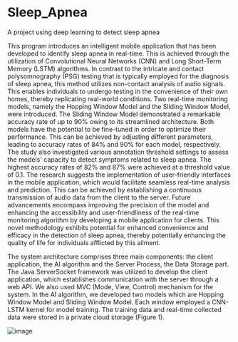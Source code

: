 # Sleep_Apnea
A project using deep learning to detect sleep apnea

This program introduces an intelligent mobile application that has been developed to identify sleep apnea in real-time. This is achieved through the utilization of Convolutional Neural Networks (CNN) and Long Short-Term Memory (LSTM) algorithms. In contrast to the intricate and contact polysomnography (PSG) testing that is typically employed for the diagnosis of sleep apnea, this method utilizes non-contact analysis of audio signals. This enables individuals to undergo testing in the convenience of their own homes, thereby replicating real-world conditions. Two real-time monitoring models, namely the Hopping Window Model and the Sliding Window Model, were introduced. The Sliding Window Model demonstrated a remarkable accuracy rate of up to 90% owing to its streamlined architecture. Both models have the potential to be fine-tuned in order to optimize their performance. This can be achieved by adjusting different parameters, leading to accuracy rates of 84% and 90% for each model, respectively. The study also investigated various annotation threshold settings to assess the models' capacity to detect symptoms related to sleep apnea. The highest accuracy rates of 82% and 87% were achieved at a threshold value of 0.1. The research suggests the implementation of user-friendly interfaces in the mobile application, which would facilitate seamless real-time analysis and prediction. This can be achieved by establishing a continuous transmission of audio data from the client to the server. Future advancements encompass improving the precision of the model and enhancing the accessibility and user-friendliness of the real-time monitoring algorithm by developing a mobile application for clients. This novel methodology exhibits potential for enhanced convenience and efficacy in the detection of sleep apnea, thereby potentially enhancing the quality of life for individuals afflicted by this ailment.

 The system architecture comprises three main components: the client application, the AI algorithm and the Server Process, the Data Storage part. The Java ServerSocket framework was utilized to develop the client application, which establishes communication with the server through a web API. We also used MVC (Mode, View, Control) mechanism for the system. In the AI algorithm, we developed two models which are Hopping Window Model and Sliding Window Model. Each window employed a CNN-LSTM kernel for model training. The training data and real-time collected data were stored in a private cloud storage (Figure 1).

 ![image](https://github.com/bensonhsieh2006/Sleep_Apnea/assets/52516956/36e0228e-749c-492f-b95d-51cb75b95654)






